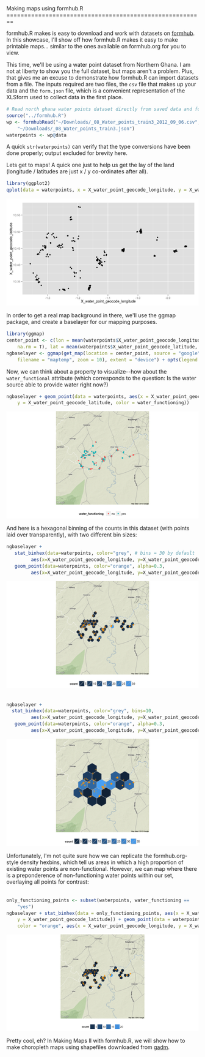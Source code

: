 <link href="http://kevinburke.bitbucket.org/markdowncss/markdown.css" rel="stylesheet"></link>
Making maps using formhub.R
========================================================

formhub.R makes is easy to download and work with datasets on [formhub](http://formhub.org). In this showcase, I'll show off how formhub.R makes it easy to make printable maps... similar to the ones available on formhub.org for you to view.

This time, we'll be using a water point dataset from Northern Ghana. I am not at liberty to show you the full dataset, but maps aren't a problem. Plus, that gives me an excuse to demonstrate how formhub.R can import datasets from a file. The inputs required are two files, the `csv` file that makes up your data and the `form.json` file, which is a convenient representation of the XLSform used to collect data in the first place.



```r
# Read north ghana water points dataset directly from saved data and form.
source("../formhub.R")
wp <- formhubRead("~/Downloads/_08_Water_points_train3_2012_09_06.csv", 
    "~/Downloads/_08_Water_points_train3.json")
waterpoints <- wp@data
```




A quick `str(waterpoints)` can verify that the type conversions have been done properly; output excluded for brevity here.

Lets get to maps! A quick one just to help us get the lay of the land (longitude / latitudes are just x / y co-ordinates after all).


```r
library(ggplot2)
qplot(data = waterpoints, x = X_water_point_geocode_longitude, y = X_water_point_geocode_latitude)
```

![plot of chunk map1](figure/map1.png) 


In order to get a real map background in there, we'll use the ggmap package, and create a baselayer for our mapping purposes. 



```r
library(ggmap)
center_point <- c(lon = mean(waterpoints$X_water_point_geocode_longitude, 
    na.rm = T), lat = mean(waterpoints$X_water_point_geocode_latitude, na.rm = T))
ngbaselayer <- ggmap(get_map(location = center_point, source = "google", 
    filename = "maptemp", zoom = 10), extent = "device") + opts(legend.position = "bottom")
```





Now, we can think about a property to visualize--how about the `water_functional` attribute (which corresponds to the question: Is the water source able to provide water right now?)



```r
ngbaselayer + geom_point(data = waterpoints, aes(x = X_water_point_geocode_longitude, 
    y = X_water_point_geocode_latitude, color = water_functioning))
```

![plot of chunk map2](figure/map2.png) 


And here is a hexagonal binning of the counts in this dataset (with points laid over transparently), with two different bin sizes:


```r
ngbaselayer + 
   stat_binhex(data=waterpoints, color="grey", # bins = 30 by default
         aes(x=X_water_point_geocode_longitude, y=X_water_point_geocode_latitude)) + 
   geom_point(data=waterpoints, color="orange", alpha=0.3,
         aes(x=X_water_point_geocode_longitude, y=X_water_point_geocode_latitude))
```

![plot of chunk map3](figure/map31.png) 

```r

ngbaselayer +
  stat_binhex(data=waterpoints, color="grey", bins=10,
         aes(x=X_water_point_geocode_longitude, y=X_water_point_geocode_latitude)) + 
   geom_point(data=waterpoints, color="orange", alpha=0.3,
         aes(x=X_water_point_geocode_longitude, y=X_water_point_geocode_latitude))
```

![plot of chunk map3](figure/map32.png) 


Unfortunately, I'm not quite sure how we can replicate the formhub.org-style density hexbins, which tell us areas in which a high proportion of existing water points are non-functional. However, we can map where there is a preponderence of non-functioning water points within our set, overlaying all points for contrast:


```r

only_functioning_points <- subset(waterpoints, water_functioning == 
    "yes")
ngbaselayer + stat_binhex(data = only_functioning_points, aes(x = X_water_point_geocode_longitude, 
    y = X_water_point_geocode_latitude)) + geom_point(data = waterpoints, alpha = 0.3, 
    color = "orange", aes(x = X_water_point_geocode_longitude, y = X_water_point_geocode_latitude))
```

![plot of chunk map4](figure/map4.png) 


Pretty cool, eh?
In Making Maps II with formhub.R, we will show how to make choropleth maps using shapefiles downloaded from [gadm](http://gadm.org).
